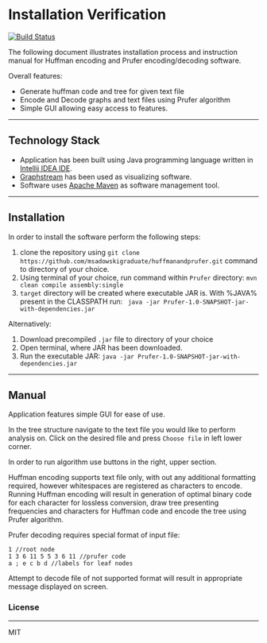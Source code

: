 # Installation Verification
[![Build Status](https://travis-ci.org/msadowskigraduate/huffmanandprufer.svg?branch=master)](https://travis-ci.org/msadowskigraduate/huffmanandprufer)

The following document illustrates installation process and instruction manual
for Huffman encoding and Prufer encoding/decoding software.

Overall features:
  - Generate huffman code and tree for given text file
  - Encode and Decode graphs and text files using Prufer algorithm
  - Simple GUI allowing easy access to features.
---
## Technology Stack

 - Application has been built using Java programming language written 
    in [Intellij IDEA IDE](https://www.jetbrains.com/idea/).
  - [Graphstream](http://graphstream-project.org/doc/) has been used as visualizing software.
- Software uses [Apache Maven](https://maven.apache.org/index.html) as software  management tool.
---
## Installation
In order to install the software perform the following steps:
1. clone the repository using 
```git clone https://github.com/msadowskigraduate/huffmanandprufer.git```
command to directory of your choice.
2. Using terminal of your choice, run command within ```Prufer``` directory:
``` mvn clean compile assembly:single ```
3. ```target``` directory will be created where executable JAR is. With %JAVA% present in the CLASSPATH run:
``` java -jar Prufer-1.0-SNAPSHOT-jar-with-dependencies.jar```

Alternatively:
1. Download precompiled ```.jar``` file to directory of your choice
2. Open terminal, where JAR has been downloaded.
3. Run the executable JAR:
```java -jar Prufer-1.0-SNAPSHOT-jar-with-dependencies.jar```
---
## Manual
Application features simple GUI for ease of use. 

In the tree structure navigate to the text file you would like to perform analysis on. Click on the desired file and press ```Choose file``` in left lower corner.

In order to run algorithm use buttons in the right, upper section. 

Huffman encoding supports text file only, with out any additional formatting required, however whitespaces are registered as characters to encode. Running Huffman encoding will result in generation of optimal binary code for each character for lossless conversion, draw tree presenting frequencies and characters for Huffman code and encode the tree using Prufer algorithm.

Prufer decoding requires special format of input file:
```
1 //root node 
1 3 6 11 5 5 3 6 11 //prufer code
a ; e c b d //labels for leaf nodes
```
Attempt to decode file of not supported format will result in appropriate message displayed on screen.

### License
----

MIT
